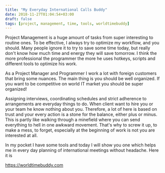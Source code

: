 ```yaml
---
title: "My Everyday International Calls Buddy"
date: 2018-11-27T01:04:54+03:00
draft: false
tags: [project, management, time, tools, worldtimebuddy]
---
```


Project Management is a huge amount of tasks from super interesting to routine ones. To be effective, I always try to 
optimize my workflow, and you should. Many people ignore it to try to save some time today, but really don't know how
much time and energy they will save tomorrow. I think the more professional the programmer the more he uses hotkeys,
scripts and different tools to optimize his work.

As a Project Manager and Programmer I work a lot with foreign customers that bring some nuances. The main thing is you 
should be well organized. If you want to be competitive on world IT market you should be super organized!

Assigning interviews, coordinating schedules and strict adherence to arrangements are everyday things to do. When client
want to hire you or your team he know nothing about you. Therefore, a lot of here is based on trust and your every 
action is a stone for the balance, either plus or minus. This is partly like walking through a minefield where
you can send everything to hell in one awkward movement. That's why to screw it up, to make a mess, to forget,
especially at the beginning of work is not you are interested at all.

In my pocket I have some tools and today I will show you one which helps me in every day planning of international 
meetings without headache. Here it is 
 
<https://worldtimebuddy.com>
